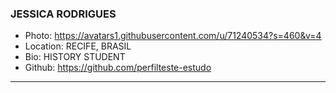 ### JESSICA RODRIGUES
- Photo: https://avatars1.githubusercontent.com/u/71240534?s=460&v=4
- Location: RECIFE, BRASIL
- Bio: HISTORY STUDENT
- Github: https://github.com/perfilteste-estudo
***
